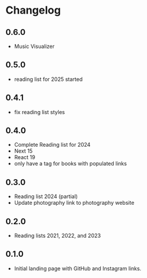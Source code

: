 # Changelog

## 0.6.0

- Music Visualizer

## 0.5.0

- reading list for 2025 started

## 0.4.1

- fix reading list styles

## 0.4.0

- Complete Reading list for 2024
- Next 15
- React 19
- only have a tag for books with populated links

## 0.3.0

- Reading list 2024 (partial)
- Update photography link to photography website

## 0.2.0

- Reading lists 2021, 2022, and 2023

## 0.1.0

- Initial landing page with GitHub and Instagram links.

